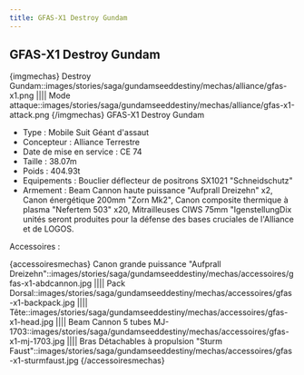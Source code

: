 ```yaml
---
title: GFAS-X1 Destroy Gundam
---
```


GFAS-X1 Destroy Gundam
----------------------

{imgmechas}
Destroy Gundam::images/stories/saga/gundamseeddestiny/mechas/alliance/gfas-x1.png
||||
Mode attaque::images/stories/saga/gundamseeddestiny/mechas/alliance/gfas-x1-attack.png
{/imgmechas}
GFAS-X1 Destroy Gundam   
  
- Type : Mobile Suit Géant d'assaut  
- Concepteur : Alliance Terrestre  
- Date de mise en service : CE 74  
- Taille : 38.07m  
- Poids : 404.93t  
- Equipements : Bouclier déflecteur de positrons SX1021 "Schneidschutz"   
- Armement : Beam Cannon haute puissance "Aufprall Dreizehn" x2, Canon énergétique 200mm "Zorn Mk2", Canon composite thermique à plasma "Nefertem 503" x20, Mitrailleuses CIWS 75mm "IgenstellungDix unités seront produites pour la défense des bases cruciales de l'Alliance et de LOGOS.


Accessoires :


{accessoiresmechas}
Canon grande puissance "Aufprall Dreizehn"::images/stories/saga/gundamseeddestiny/mechas/accessoires/gfas-x1-abdcannon.jpg
||||
Pack Dorsal::images/stories/saga/gundamseeddestiny/mechas/accessoires/gfas-x1-backpack.jpg
||||
Tête::images/stories/saga/gundamseeddestiny/mechas/accessoires/gfas-x1-head.jpg
||||
Beam Cannon 5 tubes MJ-1703::images/stories/saga/gundamseeddestiny/mechas/accessoires/gfas-x1-mj-1703.jpg
||||
Bras Détachables à propulsion "Sturm Faust"::images/stories/saga/gundamseeddestiny/mechas/accessoires/gfas-x1-sturmfaust.jpg
{/accessoiresmechas}